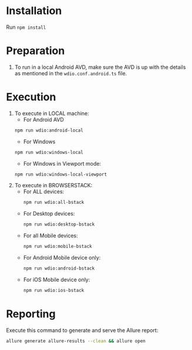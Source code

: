 # Installation
Run `npm install`

# Preparation
1. To run in a local Android AVD, make sure the AVD is up with the details as mentioned in the `wdio.conf.android.ts` file.

# Execution
1. To execute in LOCAL machine:
    - For Android AVD
    ```sh
    npm run wdio:android-local
    ```
    - For Windows
    ```sh
    npm run wdio:windows-local
    ```
    - For Windows in Viewport mode:
    ```sh
    npm run wdio:windows-local-viewport
    ```
3. To execute in BROWSERSTACK:
    - For ALL devices:
        ```sh
        npm run wdio:all-bstack
        ```
    - For Desktop devices:
        ```sh
        npm run wdio:desktop-bstack
        ```
    - For all Mobile devices:
        ```sh
        npm run wdio:mobile-bstack
        ```
    - For Android Mobile device only:
        ```sh
        npm run wdio:android-bstack
        ```
    - For iOS Mobile device only:
        ```sh
        npm run wdio:ios-bstack
        ```

# Reporting
Execute this command to generate and serve the Allure report:
```sh
allure generate allure-results --clean && allure open
```